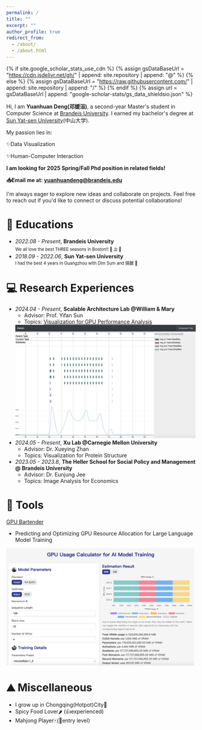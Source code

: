```yaml
---
permalink: /
title: ""
excerpt: ""
author_profile: true
redirect_from: 
  - /about/
  - /about.html
---
```


{% if site.google_scholar_stats_use_cdn %}
{% assign gsDataBaseUrl = "https://cdn.jsdelivr.net/gh/" | append: site.repository | append: "@" %}
{% else %}
{% assign gsDataBaseUrl = "https://raw.githubusercontent.com/" | append: site.repository | append: "/" %}
{% endif %}
{% assign url = gsDataBaseUrl | append: "google-scholar-stats/gs_data_shieldsio.json" %}

<span class='anchor' id='about-me'></span>
Hi, I am <strong>Yuanhuan Deng(邓媛洹)</strong>, a second-year Master's student in Computer Science at [Brandeis University](https://www.brandeis.edu/). I earned my bachelor's degree at [Sun Yat-sen University](https://www.sysu.edu.cn/)(中山大学).

My passion lies in:

✨Data Visualization

✨Human-Computer Interaction


<strong class="red-text">I am looking for 2025 Spring/Fall Phd position in related fields! </strong>

<strong> 📥Email me at: [yuanhuandeng@brandeis.edu](yuanhuandeng@brandeis.edu)</strong>

I'm always eager to explore new ideas and collaborate on projects. Feel free to reach out if you'd like to connect or discuss potential collaborations!

<!-- My research interest includes data visualization and computational social science.  <a href=''>google scholar citations <strong><span id='total_cit'></span></strong></a> (You can also use google scholar badge <a href='https://scholar.google.com/citations?user=DhtAFkwAAAAJ'><img src="https://img.shields.io/endpoint?url={{ url | url_encode }}&logo=Google%20Scholar&labelColor=f6f6f6&color=9cf&style=flat&label=citations"></a>). -->

<!-- 
# 🔥 News
- *2024.08*: &nbsp;🎉🎉 My personal website launched :)

# 📝 Publications 

<div class='paper-box'><div class='paper-box-image'><div><div class="badge">CVPR 2016</div><img src='images/500x300.png' alt="sym" width="100%"></div></div>
<div class='paper-box-text' markdown="1">

[Deep Residual Learning for Image Recognition](https://openaccess.thecvf.com/content_cvpr_2016/papers/He_Deep_Residual_Learning_CVPR_2016_paper.pdf)

**Kaiming He**, Xiangyu Zhang, Shaoqing Ren, Jian Sun

[**Project**](https://scholar.google.com/citations?view_op=view_citation&hl=zh-CN&user=DhtAFkwAAAAJ&citation_for_view=DhtAFkwAAAAJ:ALROH1vI_8AC) <strong><span class='show_paper_citations' data='DhtAFkwAAAAJ:ALROH1vI_8AC'></span></strong>
- Lorem ipsum dolor sit amet, consectetur adipiscing elit. Vivamus ornare aliquet ipsum, ac tempus justo dapibus sit amet. 
</div>
</div> -->
<!-- 
- [Lorem ipsum dolor sit amet, consectetur adipiscing elit. Vivamus ornare aliquet ipsum, ac tempus justo dapibus sit amet](https://github.com), A, B, C, **CVPR 2020**

# 🎖 Honors and Awards
- *2021.10* Lorem ipsum dolor sit amet, consectetur adipiscing elit. Vivamus ornare aliquet ipsum, ac tempus justo dapibus sit amet. 
- *2021.09* Lorem ipsum dolor sit amet, consectetur adipiscing elit. Vivamus ornare aliquet ipsum, ac tempus justo dapibus sit amet.  -->
<span class='anchor' id='educations'></span>
# 📖 Educations
- *2022.08 - Present*, <strong>Brandeis University</strong><br>
  <span style="font-size: 0.8em;">We all love the best THREE seasons in Boston!! 🌼 ⛱️ 🍂</span>
- *2018.09 - 2022.06*, <strong>Sun Yat-sen University</strong><br>
  <span style="font-size: 0.8em;">I had the best 4 years in Guangzhou with Dim Sum and 燒臘 🥡</span>

<!-- # 💬 Invited Talks
- *2021.06*, Lorem ipsum dolor sit amet, consectetur adipiscing elit. Vivamus ornare aliquet ipsum, ac tempus justo dapibus sit amet. 
- *2021.03*, Lorem ipsum dolor sit amet, consectetur adipiscing elit. Vivamus ornare aliquet ipsum, ac tempus justo dapibus sit amet.  \| [\[video\]](https://github.com/) -->
<span class='anchor' id='research-experiences'></span>
# 💻 Research Experiences
- *2024.04 - Present*, <strong>Scalable Architecture Lab @William & Mary</strong>
  - Advisor: Prof. Yifan Sun
  - Topics: [Visualization for GPU Performance Analysis](https://github.com/sarchlab/akita)
  <img src="assets/daisen.png" alt="GPU Performance Data Visualization" width=500>
- *2024.05 - Present*, <strong>Xu Lab @Carnegie Mellon University</strong>
  - Advisor: Dr. Xueying Zhan
  - Topics: Visualization for Protein Structure
- *2023.05 - 2023.8*, 
<strong>The Heller School for Social Policy and Management @ Brandeis University</strong>
  - Advisor: Dr. Eunjung Jee
  - Topics: Image Analysis for Economics

<span class='anchor' id='sideprojects'></span>
# 🤔 Tools
[GPU Bartender](https://github.com/lwaekfjlk/gpu-bartender/tree/main)<br>
  - Predicting and Optimizing GPU Resource Allocation for Large Language Model Training
  <img src="assets/bartender.png" alt="GPU Resource Allocation" width=500>

<span class='anchor' id='miscellaneous'></span>
# ⛰️ Miscellaneous
- I grow up in Chongqing(Hotpot)City🍲 
- Spicy Food Lover🌶️ (👍experienced)
- Mahjong Player🀄️(💪entry level)
